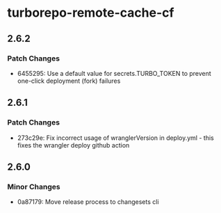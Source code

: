 # turborepo-remote-cache-cf

## 2.6.2

### Patch Changes

- 6455295: Use a default value for secrets.TURBO_TOKEN to prevent one-click deployment (fork) failures

## 2.6.1

### Patch Changes

- 273c29e: Fix incorrect usage of wranglerVersion in deploy.yml - this fixes the wrangler deploy github action

## 2.6.0

### Minor Changes

- 0a87179: Move release process to changesets cli
